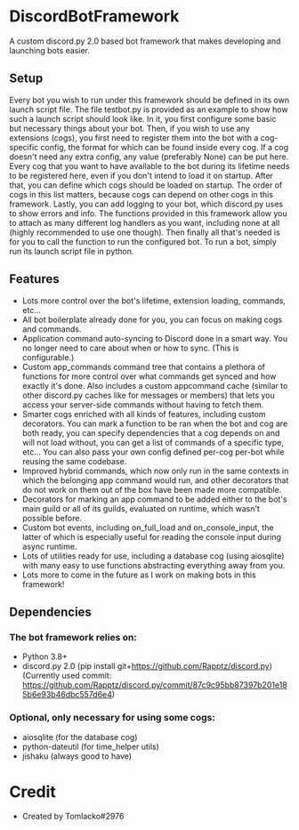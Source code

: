 # DiscordBotFramework
A custom discord.py 2.0 based bot framework that makes developing and launching bots easier.

## Setup
Every bot you wish to run under this framework should be defined in its own launch script file. The file testbot.py is provided as an example to show how such a launch script should look like. In it, you first configure some basic but necessary things about your bot. Then, if you wish to use any extensions (cogs), you first need to register them into the bot with a cog-specific config, the format for which can be found inside every cog. If a cog doesn't need any extra config, any value (preferably None) can be put here. Every cog that you want to have available to the bot during its lifetime needs to be registered here, even if you don't intend to load it on startup. After that, you can define which cogs should be loaded on startup. The order of cogs in this list matters, because cogs can depend on other cogs in this framework. Lastly, you can add logging to your bot, which discord.py uses to show errors and info. The functions provided in this framework allow you to attach as many different log handlers as you want, including none at all (highly recommended to use one though). Then finally all that's needed is for you to call the function to run the configured bot. To run a bot, simply run its launch script file in python.

## Features
- Lots more control over the bot's lifetime, extension loading, commands, etc...
- All bot boilerplate already done for you, you can focus on making cogs and commands.
- Application command auto-syncing to Discord done in a smart way. You no longer need to care about when or how to sync. (This is configurable.)
- Custom app_commands command tree that contains a plethora of functions for more control over what commands get synced and how exactly it's done. Also includes a custom appcommand cache (similar to other discord.py caches like for messages or members) that lets you access your server-side commands without having to fetch them.
- Smarter cogs enriched with all kinds of features, including custom decorators. You can mark a function to be ran when the bot and cog are both ready, you can specify dependencies that a cog depends on and will not load without, you can get a list of commands of a specific type, etc... You can also pass your own config defined per-cog per-bot while reusing the same codebase.
- Improved hybrid commands, which now only run in the same contexts in which the belonging app command would run, and other decorators that do not work on them out of the box have been made more compatible.
- Decorators for marking an app command to be added either to the bot's main guild or all of its guilds, evaluated on runtime, which wasn't possible before.
- Custom bot events, including on_full_load and on_console_input, the latter of which is especially useful for reading the console input during async runtime.
- Lots of utilities ready for use, including a database cog (using aiosqlite) with many easy to use functions abstracting everything away from you.
- Lots more to come in the future as I work on making bots in this framework!

## Dependencies
### The bot framework relies on:
- Python 3.8+
- discord.py 2.0 (pip install git+https://github.com/Rapptz/discord.py)
  (Currently used commit: https://github.com/Rapptz/discord.py/commit/87c9c95bb87397b201e185b6e93b46dbc557d6e4)
### Optional, only necessary for using some cogs:
- aiosqlite (for the database cog)
- python-dateutil (for time_helper utils)
- jishaku (always good to have)

# Credit
- Created by Tomlacko#2976

